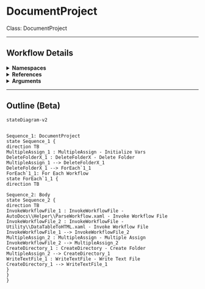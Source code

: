 # DocumentProject
Class: DocumentProject



<hr />

## Workflow Details
<details>
    <summary>
    <b>Namespaces</b>
    </summary>

    - System.Activities
- System.Activities.Statements
- System.Activities.Expressions
- System.Activities.Validation
- System.Activities.XamlIntegration
- Microsoft.VisualBasic
- Microsoft.VisualBasic.Activities
- System
- System.Collections
- System.Collections.Generic
- System.Collections.ObjectModel
- System.Data
- System.Diagnostics
- System.Linq
- System.Net.Mail
- System.Xml
- System.Text
- System.Xml.Linq
- UiPath.Core
- UiPath.Core.Activities
- System.Windows.Markup
- GlobalVariablesNamespace
- GlobalConstantsNamespace
- System.Reflection
- System.IO
- System.Linq.Expressions
- System.Runtime.Serialization
- UiPath.Platform.ResourceHandling
- System.ComponentModel
- System.Xml.Serialization
- System.ComponentModel
- System.Xml.Serialization


</details>
<details>
    <summary>
    <b>References</b>
    </summary>

    - Microsoft.CSharp
- Microsoft.VisualBasic
- NPOI
- System
- System.Activities
- System.ComponentModel
- System.ComponentModel.TypeConverter
- System.Configuration.ConfigurationManager
- System.Console
- System.Core
- System.Data
- System.Data.Common
- System.IO.FileSystem.AccessControl
- System.IO.FileSystem.DriveInfo
- System.IO.FileSystem.Watcher
- System.IO.Packaging
- System.Linq
- System.Linq.Expressions
- System.Memory
- System.Memory.Data
- System.ObjectModel
- System.Private.CoreLib
- System.Private.Uri
- System.Reflection.DispatchProxy
- System.Reflection.Metadata
- System.Reflection.TypeExtensions
- System.Runtime.Serialization
- System.Security.Permissions
- System.ServiceModel
- System.ServiceModel.Activities
- System.Xaml
- System.Xml
- System.Xml.Linq
- UiPath.Studio.Constants
- UiPath.System.Activities
- UiPath.Workflow
- System.Private.ServiceModel
- System.Runtime.Serialization.Formatters
- System.Private.DataContractSerialization
- System.Runtime.Serialization.Primitives
- System.Private.Xml.Linq
- System.Collections
- UiPath.System.Activities.Design
- UiPath.System.Activities.ViewModels
- UiPath.Platform
- System.Data.SqlClient
- System.ComponentModel.Primitives
- System.Private.Xml
- System.ComponentModel.EventBasedAsync
- PresentationFramework
- WindowsBase
- Microsoft.Win32.Primitives
- System.Linq.Parallel
- System.Collections.Immutable
- System.Linq.Queryable


</details>
<details>
    <summary>
    <b>Arguments</b>
    </summary>

    <table><tr><th>Name</th><th>Direction</th><th>Type</th><th>Description</th></tr><tr><td>OutputRootFolder</td><td>InArgument</td><td>x:String</td><td></td></tr></table>
    
</details>

<hr />

## Outline (Beta)

```mermaid
stateDiagram-v2


Sequence_1: DocumentProject
state Sequence_1 {
direction TB
MultipleAssign_1 : MultipleAssign - Initialize Vars
DeleteFolderX_1 : DeleteFolderX - Delete Folder
MultipleAssign_1 --> DeleteFolderX_1
DeleteFolderX_1 --> ForEach`1_1
ForEach`1_1: For Each Workflow
state ForEach`1_1 {
direction TB

Sequence_2: Body
state Sequence_2 {
direction TB
InvokeWorkflowFile_1 : InvokeWorkflowFile - AutoDocs\\Helper\\ParseWorkflow.xaml - Invoke Workflow File
InvokeWorkflowFile_2 : InvokeWorkflowFile - Utility\\DataTableToHTML.xaml - Invoke Workflow File
InvokeWorkflowFile_1 --> InvokeWorkflowFile_2
MultipleAssign_2 : MultipleAssign - Multiple Assign
InvokeWorkflowFile_2 --> MultipleAssign_2
CreateDirectory_1 : CreateDirectory - Create Folder
MultipleAssign_2 --> CreateDirectory_1
WriteTextFile_1 : WriteTextFile - Write Text File
CreateDirectory_1 --> WriteTextFile_1
}
}
}
```